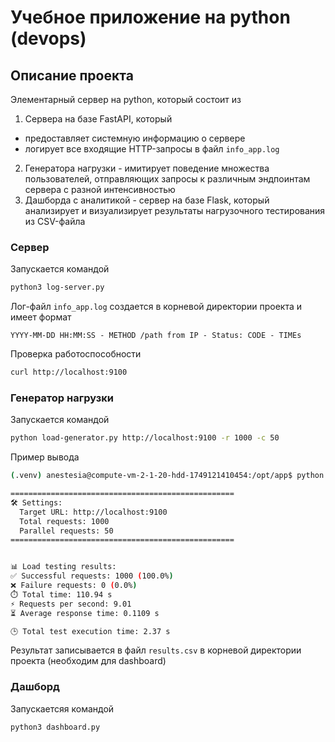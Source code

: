 # Учебное приложение на python (devops)
## Описание проекта
Элементарный сервер на python, который состоит из
1) Сервера на базе FastAPI, который
- предоставляет системную информацию о сервере
- логирует все входящие HTTP-запросы в файл `info_app.log`
2) Генератора нагрузки - имитирует поведение множества пользователей, отправляющих запросы к различным эндпоинтам сервера с разной интенсивностью
3) Дашборда с аналитикой - сервер на базе Flask, который анализирует и визуализирует результаты нагрузочного тестирования из CSV-файла

### Сервер
Запускается командой
```bash
python3 log-server.py
```
Лог-файл `info_app.log` создается в корневой директории проекта и имеет формат 
```log
YYYY-MM-DD HH:MM:SS - METHOD /path from IP - Status: CODE - TIMEs
```
Проверка работоспособности
```bash
curl http://localhost:9100
```
### Генератор нагрузки
Запускается командой
```bash
python load-generator.py http://localhost:9100 -r 1000 -c 50
```
Пример вывода
```bash
(.venv) anestesia@compute-vm-2-1-20-hdd-1749121410454:/opt/app$ python load-generator.py http://localhost:9100 -r 1000 -c 50

==================================================
🛠️ Settings:
  Target URL: http://localhost:9100
  Total requests: 1000
  Parallel requests: 50
==================================================


📊 Load testing results:
✅ Successful requests: 1000 (100.0%)
❌ Failure requests: 0 (0.0%)
⏱️ Total time: 110.94 s
⚡ Requests per second: 9.01
⏳ Average response time: 0.1109 s

🕒 Total test execution time: 2.37 s
```
Результат записывается в файл `results.csv` в корневой директории проекта (необходим для dashboard)
### Дашборд
Запускаетсяя командой
```bash
python3 dashboard.py
```
